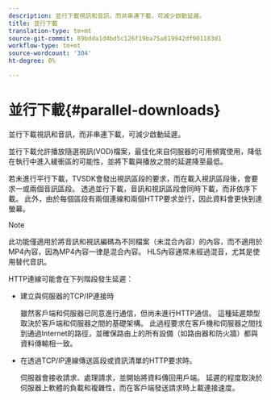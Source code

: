 ```yaml
---
description: 並行下載視訊和音訊，而非串連下載，可減少啟動延遲。
title: 並行下載
translation-type: tm+mt
source-git-commit: 89bdda1d4bd5c126f19ba75a819942df901183d1
workflow-type: tm+mt
source-wordcount: '304'
ht-degree: 0%

---
```



# 並行下載{#parallel-downloads}

並行下載視訊和音訊，而非串連下載，可減少啟動延遲。

並行下載允許播放隨選視訊(VOD)檔案，最佳化來自伺服器的可用頻寬使用，降低在執行中進入緩衝區的可能性，並將下載與播放之間的延遲降至最低。

<!-- 

Removed as part of "no DASH use cases" for 2.5.1, May 31st, 2017 release.
<p>Parallel downloads allows DASH video-on-demand (VOD) files to be played, optimizes the available bandwidth usage from a server, lowers the probability of getting into buffer under-run situations, and minimizes the delay between download and playback. </p>

 -->

若未進行平行下載，TVSDK會發出視訊區段的要求，而在載入視訊區段後，會要求一或兩個音訊區段。 透過並行下載，音訊和視訊區段會同時下載，而非依序下載。 此外，由於每個區段有兩個連線和兩個HTTP要求並行，因此資料會更快到達螢幕。

>[!NOTE]
>
>此功能僅適用於將音訊和視訊編碼為不同檔案（未混合內容）的內容，而不適用於MP4內容，因為MP4內容一律是混合內容。 HLS內容通常未經過混音，尤其是使用替代音訊。

<!-- 

See comment above (DASH use case removed).

  This feature applies only to content where the audio and video are encoded into different files (unmuxed content) and does not apply to MP4 content, which is always muxed. Most DASH content is unmuxed, and HLS content is often unmuxed, especially with alternate audio. 
-->

HTTP連線可能會在下列階段發生延遲：

* 建立與伺服器的TCP/IP連接時

   雖然客戶端和伺服器已同意進行通信，但尚未進行HTTP通信。 這種延遲類型取決於客戶端和伺服器之間的基礎架構。 此過程要求在客戶機和伺服器之間找到通過Internet的路徑，並確保路由上的所有設備（如路由器和防火牆）都與資料傳輸相一致。
* 在透過TCP/IP連線傳送區段或資訊清單的HTTP要求時。

   伺服器會接收請求、處理請求，並開始將資料傳回用戶端。 延遲的程度取決於伺服器上軟體的負載和複雜性，而在客戶端發送請求時上載連接速度。